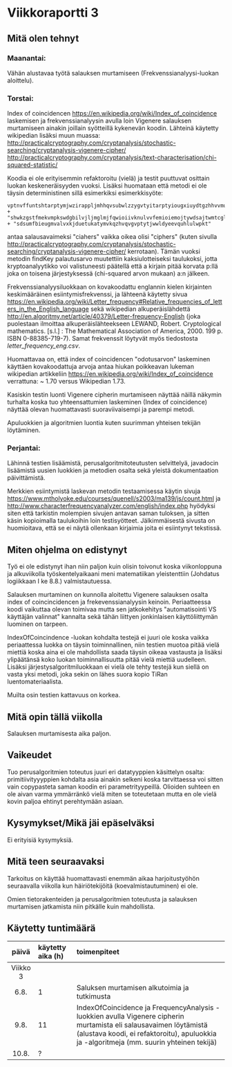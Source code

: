 # Viikkoraportti 3

## Mitä olen tehnyt

### Maanantai:

Vähän alustavaa työtä salauksen murtamiseen (Frekvenssianalyysi-luokan aloittelu).

### Torstai:

Index of coincidencen https://en.wikipedia.org/wiki/Index_of_coincidence laskemisen ja frekvenssianalyysin avulla loin Vigenere salauksen murtamiseen ainakin joillain syötteillä kykenevän koodin. Lähteinä käytetty wikipedian lisäksi muun muassa:
http://practicalcryptography.com/cryptanalysis/stochastic-searching/cryptanalysis-vigenere-cipher/ 
http://practicalcryptography.com/cryptanalysis/text-characterisation/chi-squared-statistic/ 

Koodia ei ole erityisemmin refaktoroitu (vielä) ja testit puuttuvat osittain luokan keskeneräisyyden vuoksi. Lisäksi huomataan että metodi ei ole täysin deterministinen sillä esimerkiksi esimerkkisyöte:

    vptnvffuntshtarptymjwzirappljmhhqvsubwlzzygvtyitarptyiougxiuydtgzhhvvmum"
    + "shwkzgstfmekvmpkswdgbilvjljmglmjfqwioiivknulvvfemioiemojtywdsajtwmtcgluy"
    + "sdsumfbieugmvalvxkjduetukatymvkqzhvqvgvptytjwwldyeevquhlulwpkt"

antaa salausavaimeksi "ciahers" vaikka oikea olisi "ciphers" (kuten sivulla http://practicalcryptography.com/cryptanalysis/stochastic-searching/cryptanalysis-vigenere-cipher/ kerrotaan). Tämän vuoksi metodin findKey palautusarvo muutettiin kaksiulotteiseksi taulukoksi, jotta kryptoanalyytikko voi valistuneesti päätellä että a kirjain pitää korvata p:llä joka on toisena järjestyksessä (chi-squared arvon mukaan) a:n jälkeen.

Frekvenssianalyysiluokkaan on kovakoodattu englannin kielen kirjainten keskimääräinen esiintymisfrekvenssi, ja lähteenä käytetty sivua https://en.wikipedia.org/wiki/Letter_frequency#Relative_frequencies_of_letters_in_the_English_language sekä wikipedian alkuperäislähdettä http://en.algoritmy.net/article/40379/Letter-frequency-English (joka puolestaan ilmoittaa alkuperäislähteekseen LEWAND, Robert. Cryptological mathematics. [s.l.] : The Mathematical Association of America, 2000. 199 p. ISBN 0-88385-719-7). Samat frekvenssit löytyvät myös tiedostosta *letter_frequency_eng.csv*.

Huomattavaa on, että index of coincidencen  "odotusarvon" laskeminen käyttäen kovakoodattuja arvoja antaa hiukan poikkeavan lukeman wikipedian artikkeliin https://en.wikipedia.org/wiki/Index_of_coincidence verrattuna: ~ 1.70 versus Wikipedian 1.73. 

Kasiskin testin luonti Vigenere cipherin murtamiseen näyttää näillä näkymin turhalta koska tuo yhteensattumien laskeminen (Index of coincidence) näyttää olevan huomattavasti suoraviivaisempi ja parempi metodi.

Apuluokkien ja algoritmien luontia kuten suurimman yhteisen tekijän löytäminen.

### Perjantai:

Lähinnä testien lisäämistä, perusalgoritmitoteutusten selvittelyä, javadocin lisäämistä uusien luokkien ja metodien osalta sekä yleistä dokumentaation päivittämistä.

Merkkien esiintymistä laskevan metodin testaamisessa käytin sivuja https://www.mtholyoke.edu/courses/quenell/s2003/ma139/js/count.html ja http://www.characterfrequencyanalyzer.com/english/index.php hyödyksi siten että tarkistin molempien sivujen antavan saman tuloksen, ja sitten käsin kopioimalla taulukoihin loin testisyötteet. Jälkimmäisestä sivusta on huomioitava, että se ei näytä ollenkaan kirjaimia joita ei esiintynyt tekstissä.

## Miten ohjelma on edistynyt

Työ ei ole edistynyt ihan niin paljon kuin olisin toivonut koska viikonloppuna ja alkuviikolla työskentelyaikaani meni matematiikan yleistenttiin (Johdatus logiikkaan I ke 8.8.) valmistautuessa.

Salauksen murtaminen on kunnolla aloitettu Vigenere salauksen osalta index of coincincidencen ja frekevenssianalyysin keinoin. Periaatteessa koodi vaikuttaa olevan toimivaa mutta sen jatkokehitys "automatisointi VS käyttäjän valinnat" kannalta sekä tähän liittyen jonkinlaisen käyttöliittymän luominen on tarpeen.

IndexOfCoincindence -luokan kohdalta testejä ei juuri ole koska vaikka periaattessa luokka on täysin toiminnallinen, niin testien muotoa pitää vielä miettiä koska aina ei ole mahdollista saada täysin oikeaa vastausta ja lisäksi ylipäätänsä koko luokan toiminnallisuutta pitää vielä miettiä uudelleen. Lisäksi järjestysalgoritmiluokkaan ei vielä ole tehty testejä kun siellä on vasta yksi metodi, joka sekin on lähes suora kopio TiRan luentomateriaalista.

Muilta osin testien kattavuus on korkea.

## Mitä opin tällä viikolla

Salauksen murtamisesta aika paljon.

## Vaikeudet

Tuo perusalgoritmien toteutus juuri eri datatyyppien käsittelyn osalta: primitiivityyyppien kohdalta asia ainakin selkeni koska tarvittaessa voi sitten vain copypasteta saman koodin eri parametrityypeillä. Olioiden suhteen en ole aivan varma ymmärränkö vielä miten se toteutetaan mutta en ole vielä kovin paljoa ehtinyt perehtymään asiaan.

## Kysymykset/Mikä jäi epäselväksi

Ei erityisiä kysymyksiä.

## Mitä teen seuraavaksi

Tarkoitus on käyttää huomattavasti enemmän aikaa harjoitustyöhön seuraavalla viikolla kun häiriötekijöitä (koevalmistautuminen) ei ole.

Omien tietorakenteiden ja perusalgoritmien toteutusta ja salauksen murtamisen jatkamista niin pitkälle kuin mahdollista.

## Käytetty tuntimäärä

| päivä   | käytetty aika (h) | toimenpiteet |
| :----:|:--------| :----------|
| Viikko 3 |
| 6.8. | 1 | Saluksen murtamisen alkutoimia ja tutkimusta |
| 9.8. | 11 | IndexOfCoincidence ja FrequencyAnalysis -luokkien avulla Vigenere cipherin murtamista eli salausavaimen löytämistä (alustava koodi, ei refaktoroitu), apuluokkia ja -algoritmeja (mm. suurin yhteinen tekijä) |
| 10.8. | ? | |
